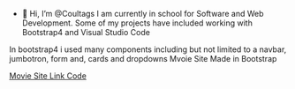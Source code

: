 - 👋 Hi, I’m @Coultags
I am currently in school for Software and Web Development.
Some of my projects have included working with Bootstrap4 and Visual Studio Code


In bootstrap4 i used many components including but not limited to a navbar, jumbotron, form and, cards and dropdowns
Mvoie Site Made in Bootstrap

[Movie Site Link Code](https://github.com/Coultags/bootstrap_4.git)


